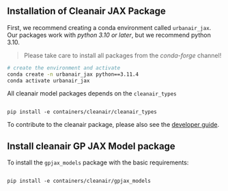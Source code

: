## Installation of Cleanair JAX Package

First, we recommend creating a conda environment called `urbanair_jax`.
Our packages work with *python 3.10 or later*, but we recommend python 3.10.

> Please take care to install all packages from the *conda-forge* channel!

```bash
# create the environment and activate
conda create -n urbanair_jax python==3.11.4
conda activate urbanair_jax
```

All cleanair model packages depends on the `cleanair_types`

```

pip install -e containers/cleanair/cleanair_types

```

To contribute to the cleanair package, please also see the [developer guide](developer.md).

## Install cleanair GP JAX Model package

To install the `gpjax_models` package with the basic requirements:

```

pip install -e containers/cleanair/gpjax_models

```
